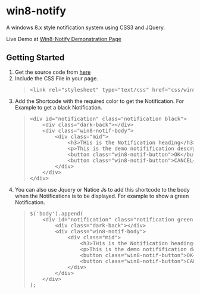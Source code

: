 win8-notify
===========

A windows 8.x style notification system using CSS3 and JQuery.

Live Demo at [Win8-Notify Demonstration Page](http:.//code.ashrith.in/win8-notify)



<h2>Getting Started</h2>
			<ol>
				<li>Get the source code from <a href="https://github.com/ashriths/win8-notify/archive/master.zip">here</a></li>
				<li>Include the CSS File in your page.
					<blockquote><pre>&lt;link rel="stylesheet" type="text/css" href="css/win8-notify.css"&gt;</pre></blockquote>
				</li>
				<li>Add the Shortcode with the required color to get the Notification. For Example to get a black Notification.
					<blockquote>
						<pre>&lt;div id="notification" class="notification black"&gt;
	&lt;div class="dark-back"&gt;&lt;/div&gt;
	&lt;div class="win8-notif-body"&gt;
		&lt;div class="mid"&gt;
			&lt;h3&gt;THis is the Notification heading&lt;/h3&gt;
			&lt;p&gt;This is the demo notifification descrption that can be long enough, Like your account has been succesfully hacked....&lt;/p&gt;
			&lt;button class="win8-notif-button"&gt;OK&lt;/button&gt;
			&lt;button class="win8-notif-button"&gt;CANCEL&lt;/button&gt;
		&lt;/div&gt;
	&lt;/div&gt;
&lt;/div&gt;</pre>
					</blockquote>
				</li>
				<li>You can also use Jquery or Natice Js to add this shortcode to the body when the Notifications is to be displayed.
						For example to show a green Notification.
						<blockquote>
							<pre>$('body').append(
	&lt;div id="notification" class="notification green"&gt;
		&lt;div class="dark-back"&gt;&lt;/div&gt;
		&lt;div class="win8-notif-body"&gt;
			&lt;div class="mid"&gt;
				&lt;h3&gt;THis is the Notification heading&lt;/h3&gt;
				&lt;p&gt;This is the demo notifification descrption that can be long enough, Like your account has been succesfully hacked....&lt;/p&gt;
				&lt;button class="win8-notif-button"&gt;OK&lt;/button&gt;
				&lt;button class="win8-notif-button"&gt;CANCEL&lt;/button&gt;
			&lt;/div&gt;
		&lt;/div&gt;
	&lt;/div&gt;
);</pre>
						</blockquote>
				</li>
			</ol>